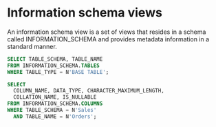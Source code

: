 # Information schema views

An information schema view is a set of views that resides in a schema called INFORMATION_SCHEMA and provides metadata information in a standard manner.

```sql
SELECT TABLE_SCHEMA, TABLE_NAME
FROM INFORMATION_SCHEMA.TABLES
WHERE TABLE_TYPE = N'BASE TABLE';
```

```sql
SELECT
  COLUMN_NAME, DATA_TYPE, CHARACTER_MAXIMUM_LENGTH,
  COLLATION_NAME, IS_NULLABLE
FROM INFORMATION_SCHEMA.COLUMNS
WHERE TABLE_SCHEMA = N'Sales'
  AND TABLE_NAME = N'Orders';
```